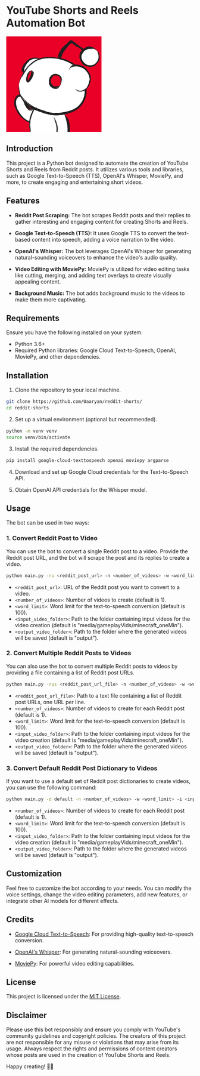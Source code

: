 # YouTube Shorts and Reels Automation Bot

![Logo](./media/profile/profilePic.png)

## Introduction

This project is a Python bot designed to automate the creation of YouTube Shorts and Reels from Reddit posts. It utilizes various tools and libraries, such as Google Text-to-Speech (TTS), OpenAI's Whisper, MoviePy, and more, to create engaging and entertaining short videos.

## Features

- **Reddit Post Scraping:** The bot scrapes Reddit posts and their replies to gather interesting and engaging content for creating Shorts and Reels.

- **Google Text-to-Speech (TTS):** It uses Google TTS to convert the text-based content into speech, adding a voice narration to the video.

- **OpenAI's Whisper:** The bot leverages OpenAI's Whisper for generating natural-sounding voiceovers to enhance the video's audio quality.

- **Video Editing with MoviePy:** MoviePy is utilized for video editing tasks like cutting, merging, and adding text overlays to create visually appealing content.

- **Background Music:** The bot adds background music to the videos to make them more captivating.

## Requirements

Ensure you have the following installed on your system:

- Python 3.6+
- Required Python libraries: Google Cloud Text-to-Speech, OpenAI, MoviePy, and other dependencies.

## Installation

1. Clone the repository to your local machine.

```bash
git clone https://github.com/0aaryan/reddit-shorts/
cd reddit-shorts
```

2. Set up a virtual environment (optional but recommended).

```bash
python -m venv venv
source venv/bin/activate
```

3. Install the required dependencies.

```bash
pip install google-cloud-texttospeech openai moviepy argparse

```

4. Download and set up Google Cloud credentials for the Text-to-Speech API.

5. Obtain OpenAI API credentials for the Whisper model.

## Usage

The bot can be used in two ways:

### 1. Convert Reddit Post to Video

You can use the bot to convert a single Reddit post to a video. Provide the Reddit post URL, and the bot will scrape the post and its replies to create a video.

```bash
python main.py -ru <reddit_post_url> -n <number_of_videos> -w <word_limit> -i <input_video_folder> -o <output_video_folder>
```

- `<reddit_post_url>`: URL of the Reddit post you want to convert to a video.
- `<number_of_videos>`: Number of videos to create (default is 1).
- `<word_limit>`: Word limit for the text-to-speech conversion (default is 100).
- `<input_video_folder>`: Path to the folder containing input videos for the video creation (default is "media/gameplayVids/minecraft_oneMin").
- `<output_video_folder>`: Path to the folder where the generated videos will be saved (default is "output").

### 2. Convert Multiple Reddit Posts to Videos

You can also use the bot to convert multiple Reddit posts to videos by providing a file containing a list of Reddit post URLs.

```bash
python main.py -rus <reddit_post_url_file> -n <number_of_videos> -w <word_limit> -i <input_video_folder> -o <output_video_folder>
```

- `<reddit_post_url_file>`: Path to a text file containing a list of Reddit post URLs, one URL per line.
- `<number_of_videos>`: Number of videos to create for each Reddit post (default is 1).
- `<word_limit>`: Word limit for the text-to-speech conversion (default is 100).
- `<input_video_folder>`: Path to the folder containing input videos for the video creation (default is "media/gameplayVids/minecraft_oneMin").
- `<output_video_folder>`: Path to the folder where the generated videos will be saved (default is "output").

### 3. Convert Default Reddit Post Dictionary to Videos

If you want to use a default set of Reddit post dictionaries to create videos, you can use the following command:

```bash
python main.py -d default -n <number_of_videos> -w <word_limit> -i <input_video_folder> -o <output_video_folder>
```

- `<number_of_videos>`: Number of videos to create for each Reddit post (default is 1).
- `<word_limit>`: Word limit for the text-to-speech conversion (default is 100).
- `<input_video_folder>`: Path to the folder containing input videos for the video creation (default is "media/gameplayVids/minecraft_oneMin").
- `<output_video_folder>`: Path to the folder where the generated videos will be saved (default is "output").

## Customization

Feel free to customize the bot according to your needs. You can modify the voice settings, change the video editing parameters, add new features, or integrate other AI models for different effects.

## Credits

- [Google Cloud Text-to-Speech](https://cloud.google.com/text-to-speech): For providing high-quality text-to-speech conversion.

- [OpenAI's Whisper](https://openai.com): For generating natural-sounding voiceovers.

- [MoviePy](https://zulko.github.io/moviepy/): For powerful video editing capabilities.

## License

This project is licensed under the [MIT License](./LICENSE).

## Disclaimer

Please use this bot responsibly and ensure you comply with YouTube's community guidelines and copyright policies. The creators of this project are not responsible for any misuse or violations that may arise from its usage. Always respect the rights and permissions of content creators whose posts are used in the creation of YouTube Shorts and Reels.

Happy creating! 🎥🚀
